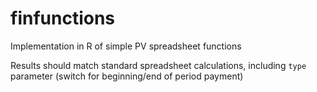 # finfunctions
Implementation in R of simple PV spreadsheet functions

Results should match standard spreadsheet calculations, including `type` parameter (switch for beginning/end of period payment)
